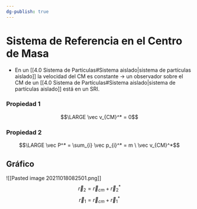 ```yaml
---
dg-publish: true
---
```

# Sistema de Referencia en el Centro de Masa
- En un [[4.0 Sistema de Partículas#Sistema aislado|sistema de partículas aislado]] la velocidad del CM es constante -> un observador sobre el CM de un [[4.0 Sistema de Partículas#Sistema aislado|sistema de partículas aislado]] está en un SRI.
### Propiedad 1
$$\LARGE \vec v_{CM}^* = 0$$

### Propiedad 2
$$\LARGE \vec P^* = \sum_{i} \vec p_{i}^* = m \ \vec v_{CM}^*$$


## Gráfico
![[Pasted image 20211018082501.png]]
$$\vec r_2 = \vec r_{cm} + \vec r_2 ^*$$
$$\vec r_1 = \vec r_{cm} + \vec r_1 ^*$$
